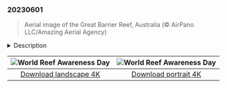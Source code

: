 

### 20230601

> Aerial image of the Great Barrier Reef, Australia (© AirPano LLC/Amazing Aerial Agency)

<details>
<summary>Description</summary>

> The Great Barrier Reef runs for 1,430 miles along Australia's northeastern coast, providing a home for thousands of species, including more than 1,500 types of fish. Here, you'll find whales, dolphins, turtles, sharks, dugongs, and algae, all living together in a delicate ecosystem that relies on the coral reef. Sadly, climate change and pollution threaten this iconic site, the largest reef in the world. On June 1, we observe World Reef Awareness Day to remind people of the importance of safeguarding coral reefs, which provide food and shelter for about 25% of all marine life, to maintain the balance of nature.
> 
> 
> 
> 

</details>

| ![World Reef Awareness Day](https://cn.bing.com/th?id=OHR.ReefAwareness_EN-US4807167780_UHD.jpg&pid=hp&w=400&h=224&rs=1&c=4) | ![World Reef Awareness Day](https://cn.bing.com/th?id=OHR.ReefAwareness_EN-US4807167780_1080x1920.jpg&pid=hp&w=155&h=315&rs=1&c=4) |
|:---------:|:---------:|
| [Download landscape 4K](https://cn.bing.com/th?id=OHR.ReefAwareness_EN-US4807167780_UHD.jpg) | [Download portrait 4K](https://cn.bing.com/th?id=OHR.ReefAwareness_EN-US4807167780_1080x1920.jpg) |